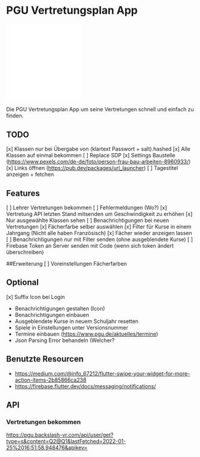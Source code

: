 # PGU Vertretungsplan App

<img src="./assets/pgu.svg" width="200">

Die PGU Vertretungsplan App um seine Vertretungen schnell und einfach zu finden.

## TODO
[x] Klassen nur bei Übergabe von (klartext Passwort + salt).hashed
[x] Alle Klassen auf einmal bekommen
[ ] Replace SDP
[x] Settings Baustelle (https://www.pexels.com/de-de/foto/person-frau-bau-arbeiten-8960933/)
[x] Links öffnen (https://pub.dev/packages/url_launcher)
[ ] Tagestitel anzeigen + fetchen

## Features
[ ] Lehrer Vertretungen bekommen
[ ] Fehlermeldungen (Wo?)
[x] Vertretung API letzten Stand mitsenden um Geschwindigkeit zu erhöhen
[x] Nur ausgewählte Klassen sehen
[ ] Benachrichtigungen bei neuen Vertretungen
[x] Fächerfarbe selber auswählen
[x] Filter für Kurse in einem Jahrgang (Nicht alle haben Französisch)
[x] Fächer wieder anzeigen lassen
[ ] Benachrichtigungen nur mit Filter senden (ohne ausgeblendete Kurse)
[ ] Firebase Token an Server senden mit Code (wenn sich token ändert überschreiben)

##Erweiterung
[ ] Voreinstellungen Fächerfarben

## Optional
[x] Suffix Icon bei Login
- Benachrichtigungen gestalten (Icon)
- Benachrichtigungen einbauen
- Ausgeblendete Kurse in neuem Schuljahr resetten
- Spiele in Einstellungen unter Versionsnummer
- Termine einbauen (https://www.pgu.de/aktuelles/termine)
- Json Parsing Error behandeln (Welcher?

## Benutzte Resourcen
- https://medium.com/@info_67212/flutter-swipe-your-widget-for-more-action-items-2b85866ca238
- https://firebase.flutter.dev/docs/messaging/notifications/

## API

### Vertretungen bekommen
https://pgu.backslash-vr.com/api/user/get?type=s&content=Q2@Q1&lastFetched=2022-01-25%2016:51:58.948476&apikey=

